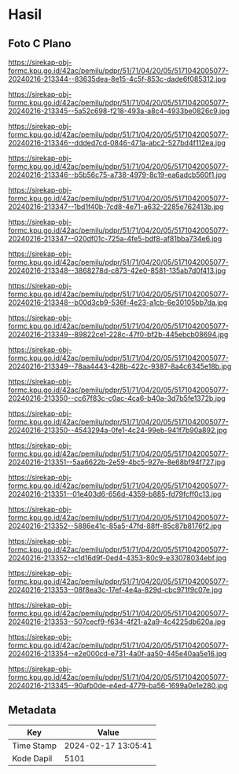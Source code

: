 # Hasil

## Foto C Plano

https://sirekap-obj-formc.kpu.go.id/42ac/pemilu/pdpr/51/71/04/20/05/5171042005077-20240216-213344--83635dea-8e15-4c5f-853c-dade6f085312.jpg

https://sirekap-obj-formc.kpu.go.id/42ac/pemilu/pdpr/51/71/04/20/05/5171042005077-20240216-213345--5a52c698-f218-493a-a8c4-4933be0826c9.jpg

https://sirekap-obj-formc.kpu.go.id/42ac/pemilu/pdpr/51/71/04/20/05/5171042005077-20240216-213346--ddded7cd-0846-471a-abc2-527bd4f112ea.jpg

https://sirekap-obj-formc.kpu.go.id/42ac/pemilu/pdpr/51/71/04/20/05/5171042005077-20240216-213346--b5b56c75-a738-4979-8c19-ea6adcb560f1.jpg

https://sirekap-obj-formc.kpu.go.id/42ac/pemilu/pdpr/51/71/04/20/05/5171042005077-20240216-213347--1bd1f40b-7cd8-4e71-a632-2285e762413b.jpg

https://sirekap-obj-formc.kpu.go.id/42ac/pemilu/pdpr/51/71/04/20/05/5171042005077-20240216-213347--020df01c-725a-4fe5-bdf8-af81bba734e6.jpg

https://sirekap-obj-formc.kpu.go.id/42ac/pemilu/pdpr/51/71/04/20/05/5171042005077-20240216-213348--3868278d-c873-42e0-8581-135ab7d0f413.jpg

https://sirekap-obj-formc.kpu.go.id/42ac/pemilu/pdpr/51/71/04/20/05/5171042005077-20240216-213348--b00d3cb9-536f-4e23-a1cb-6e30105bb7da.jpg

https://sirekap-obj-formc.kpu.go.id/42ac/pemilu/pdpr/51/71/04/20/05/5171042005077-20240216-213349--89822ce1-228c-47f0-bf2b-445ebcb08694.jpg

https://sirekap-obj-formc.kpu.go.id/42ac/pemilu/pdpr/51/71/04/20/05/5171042005077-20240216-213349--78aa4443-428b-422c-9387-8a4c6345e18b.jpg

https://sirekap-obj-formc.kpu.go.id/42ac/pemilu/pdpr/51/71/04/20/05/5171042005077-20240216-213350--cc67f83c-c0ac-4ca6-b40a-3d7b5fe1372b.jpg

https://sirekap-obj-formc.kpu.go.id/42ac/pemilu/pdpr/51/71/04/20/05/5171042005077-20240216-213350--4543294a-0fe1-4c24-99eb-941f7b90a892.jpg

https://sirekap-obj-formc.kpu.go.id/42ac/pemilu/pdpr/51/71/04/20/05/5171042005077-20240216-213351--5aa6622b-2e59-4bc5-927e-8e68bf94f727.jpg

https://sirekap-obj-formc.kpu.go.id/42ac/pemilu/pdpr/51/71/04/20/05/5171042005077-20240216-213351--01e403d6-656d-4359-b885-fd79fcff0c13.jpg

https://sirekap-obj-formc.kpu.go.id/42ac/pemilu/pdpr/51/71/04/20/05/5171042005077-20240216-213352--5886e41c-85a5-47fd-88ff-85c87b8176f2.jpg

https://sirekap-obj-formc.kpu.go.id/42ac/pemilu/pdpr/51/71/04/20/05/5171042005077-20240216-213352--c1d16d9f-0ed4-4353-80c9-e33078034ebf.jpg

https://sirekap-obj-formc.kpu.go.id/42ac/pemilu/pdpr/51/71/04/20/05/5171042005077-20240216-213353--08f8ea3c-17ef-4e4a-829d-cbc971f9c07e.jpg

https://sirekap-obj-formc.kpu.go.id/42ac/pemilu/pdpr/51/71/04/20/05/5171042005077-20240216-213353--507cecf9-f634-4f21-a2a9-4c4225db620a.jpg

https://sirekap-obj-formc.kpu.go.id/42ac/pemilu/pdpr/51/71/04/20/05/5171042005077-20240216-213354--e2e000cd-e731-4a0f-aa50-445e40aa5e16.jpg

https://sirekap-obj-formc.kpu.go.id/42ac/pemilu/pdpr/51/71/04/20/05/5171042005077-20240216-213345--90afb0de-e4ed-4779-ba56-1699a0e1e280.jpg


## Metadata

| Key        | Value               |
| ---------- | ------------------- |
| Time Stamp | 2024-02-17 13:05:41 |
| Kode Dapil | 5101                |



